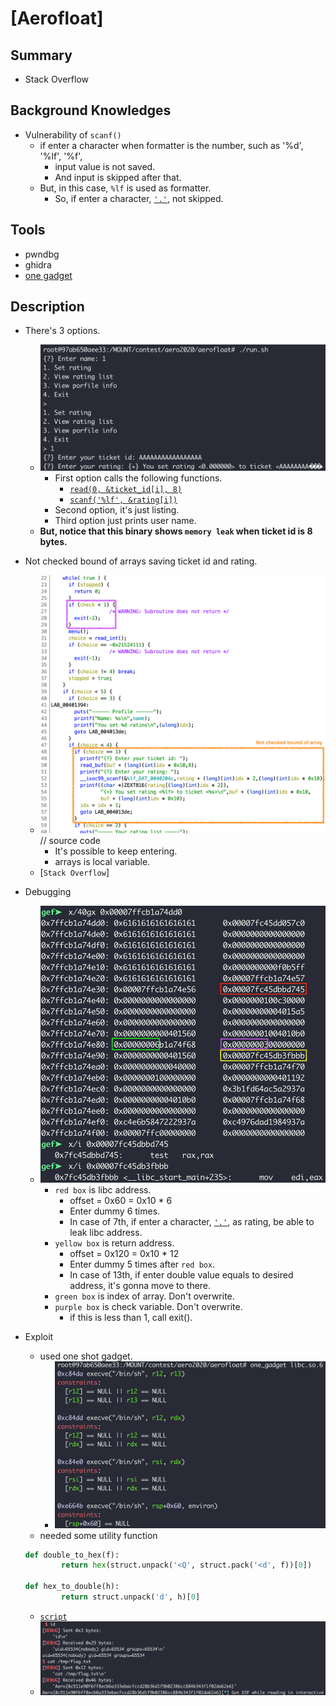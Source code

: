 # [Aerofloat]

## Summary

* Stack Overflow

## Background Knowledges

* Vulnerability of `scanf()`
	* if enter a character when formatter is the number, such as '%d', '%lf', '%f',
		* input value is not saved.
		* And input is skipped after that.
	* But, in this case, `%lf` is used as formatter.
		* So, if enter a character, [`'.'`](), not skipped.

## Tools

* pwndbg
* ghidra
* [one gadget](https://github.com/david942j/one_gadget)

## Description

* There's 3 options.
	* ![2](./2.png?raw=true)
		* First option calls the following functions.
			* [`read(0, &ticket_id[i], 8)`]()
			* [`scanf('%lf', &rating[i])`]()
		* Second option, it's just listing.
		* Third option just prints user name.
	* **But, notice that this binary shows `memory leak` when ticket id is 8 bytes.**

* Not checked bound of arrays saving ticket id and rating.
	* ![3](./3.png?raw=true) // source code
		* It's possible to keep entering.
		* arrays is local variable.
	* [`Stack Overflow`]

* Debugging
	* ![4](./4.png?raw=true)
		* `red box` is libc address.
			* offset = 0x60 = 0x10 * 6
			* Enter dummy 6 times.
			* In case of 7th, if enter a character, [`'.'`](), as rating, be able to leak libc address.
		* `yellow box` is return address.
			* offset = 0x120 = 0x10 * 12
			* Enter dummy 5 times after `red box`.
			* In case of 13th, if enter double value equals to desired address, it's gonna move to there.
		* `green box` is index of array. Don't overwrite.
		* `purple box` is check variable. Don't overwrite.
			* if this is less than 1, call exit().

* Exploit
	* used one shot gadget.
		* ![5](./5.png?raw=true)
	* needed some utility function
	```python
	def double_to_hex(f):
            return hex(struct.unpack('<Q', struct.pack('<d', f))[0])

	def hex_to_double(h):
            return struct.unpack('d', h)[0]
	```
	* [`script`](./ex.py)
	* ![6](./6.png?raw=true)
